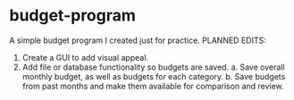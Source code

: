 # budget-program
A simple budget program I created just for practice.
PLANNED EDITS:
  1. Create a GUI to add visual appeal.
  2. Add file or database functionality so budgets are saved.
      a. Save overall monthly budget, as well as budgets for each category.
      b. Save budgets from past months and make them available for comparison and review.

